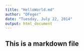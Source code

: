 ```yaml
---
title: "HelloWorld.md"
author: "DFeger"
date: "Tuesday, July 22, 2014"
output: html_document
---
```


## This is a markdown file